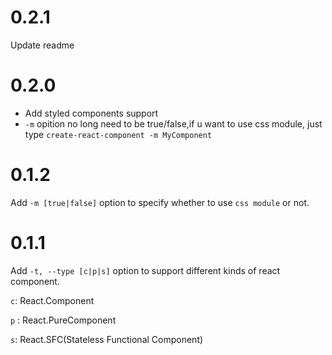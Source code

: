 # 0.2.1

  Update readme
# 0.2.0

- Add styled components support
- `-m` opition no long need to be true/false,if u want to use css module, just type `create-react-component -m MyComponent`

# 0.1.2

Add `-m [true|false]` option to specify whether to use `css module` or not.

# 0.1.1

Add `-t, --type [c|p|s]` option to support different kinds of react component.

`c`: React.Component

`p` : React.PureComponent

`s`: React.SFC(Stateless Functional Component)
